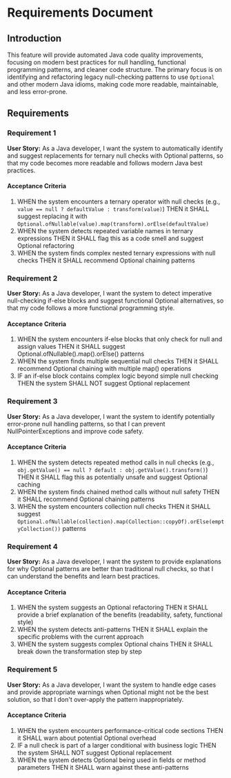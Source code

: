 # Requirements Document

## Introduction

This feature will provide automated Java code quality improvements, focusing on modern best practices for null handling, functional programming patterns, and cleaner code structure. The primary focus is on identifying and refactoring legacy null-checking patterns to use `Optional` and other modern Java idioms, making code more readable, maintainable, and less error-prone.

## Requirements

### Requirement 1

**User Story:** As a Java developer, I want the system to automatically identify and suggest replacements for ternary null checks with Optional patterns, so that my code becomes more readable and follows modern Java best practices.

#### Acceptance Criteria

1. WHEN the system encounters a ternary operator with null checks (e.g., `value == null ? defaultValue : transform(value)`) THEN it SHALL suggest replacing it with `Optional.ofNullable(value).map(transform).orElse(defaultValue)`
2. WHEN the system detects repeated variable names in ternary expressions THEN it SHALL flag this as a code smell and suggest Optional refactoring
3. WHEN the system finds complex nested ternary expressions with null checks THEN it SHALL recommend Optional chaining patterns

### Requirement 2

**User Story:** As a Java developer, I want the system to detect imperative null-checking if-else blocks and suggest functional Optional alternatives, so that my code follows a more functional programming style.

#### Acceptance Criteria

1. WHEN the system encounters if-else blocks that only check for null and assign values THEN it SHALL suggest Optional.ofNullable().map().orElse() patterns
2. WHEN the system finds multiple sequential null checks THEN it SHALL recommend Optional chaining with multiple map() operations
3. IF an if-else block contains complex logic beyond simple null checking THEN the system SHALL NOT suggest Optional replacement

### Requirement 3

**User Story:** As a Java developer, I want the system to identify potentially error-prone null handling patterns, so that I can prevent NullPointerExceptions and improve code safety.

#### Acceptance Criteria

1. WHEN the system detects repeated method calls in null checks (e.g., `obj.getValue() == null ? default : obj.getValue().transform()`) THEN it SHALL flag this as potentially unsafe and suggest Optional caching
2. WHEN the system finds chained method calls without null safety THEN it SHALL recommend Optional chaining patterns
3. WHEN the system encounters collection null checks THEN it SHALL suggest `Optional.ofNullable(collection).map(Collection::copyOf).orElse(emptyCollection())` patterns

### Requirement 4

**User Story:** As a Java developer, I want the system to provide explanations for why Optional patterns are better than traditional null checks, so that I can understand the benefits and learn best practices.

#### Acceptance Criteria

1. WHEN the system suggests an Optional refactoring THEN it SHALL provide a brief explanation of the benefits (readability, safety, functional style)
2. WHEN the system detects anti-patterns THEN it SHALL explain the specific problems with the current approach
3. WHEN the system suggests complex Optional chains THEN it SHALL break down the transformation step by step

### Requirement 5

**User Story:** As a Java developer, I want the system to handle edge cases and provide appropriate warnings when Optional might not be the best solution, so that I don't over-apply the pattern inappropriately.

#### Acceptance Criteria

1. WHEN the system encounters performance-critical code sections THEN it SHALL warn about potential Optional overhead
2. IF a null check is part of a larger conditional with business logic THEN the system SHALL NOT suggest Optional replacement
3. WHEN the system detects Optional being used in fields or method parameters THEN it SHALL warn against these anti-patterns